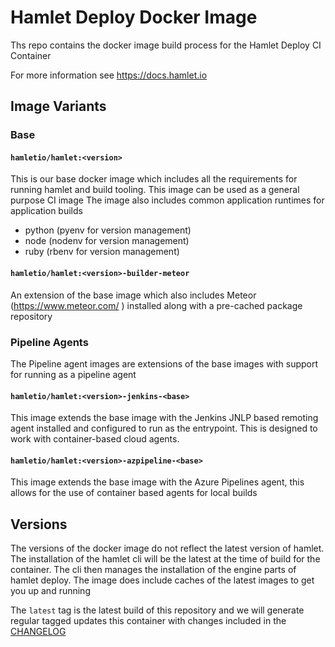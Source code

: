 # Hamlet Deploy Docker Image

Ths repo contains the docker image build process for the Hamlet Deploy CI Container

For more information see https://docs.hamlet.io

## Image Variants

### Base

#### ```hamletio/hamlet:<version>```

This is our base docker image which includes all the requirements for running hamlet and build tooling. This image can be used as a general purpose CI image
The image also includes common application runtimes for application builds

- python (pyenv for version management)
- node (nodenv for version management)
- ruby (rbenv for version management)

#### ```hamletio/hamlet:<version>-builder-meteor```

An extension of the base image which also includes Meteor (https://www.meteor.com/ ) installed along with a pre-cached package repository

### Pipeline Agents

The Pipeline agent images are extensions of the base images with support for running as a pipeline agent

#### ```hamletio/hamlet:<version>-jenkins-<base>```

This image extends the base image with the Jenkins JNLP based remoting agent installed and configured to run as the entrypoint. This is designed to work with container-based cloud agents.

#### ```hamletio/hamlet:<version>-azpipeline-<base>```

This image extends the base image with the Azure Pipelines agent, this allows for the use of container based agents for local builds

## Versions

The versions of the docker image do not reflect the latest version of hamlet. The installation of the hamlet cli will be the latest at the time of build for the container. The cli then manages the installation of the engine parts of hamlet deploy.
The image does include caches of the latest images to get you up and running

The `latest` tag is the latest build of this repository and we will generate regular tagged updates this container with changes included in the [CHANGELOG](./CHANGELOG.md)
